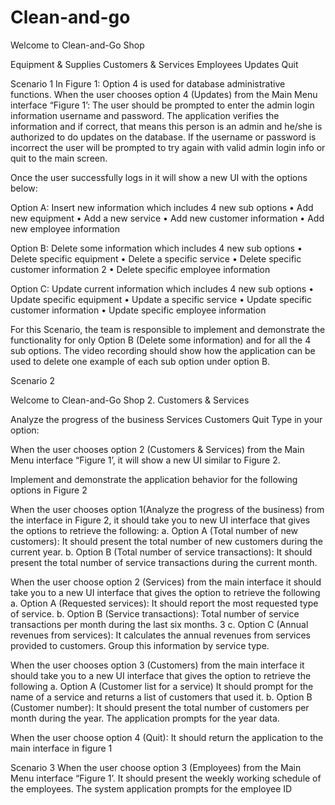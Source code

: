 # Clean-and-go

Welcome to Clean-and-Go Shop

Equipment & Supplies
Customers & Services
Employees
Updates
Quit 

Scenario 1
In Figure 1: Option 4 is used for database administrative functions. When the user chooses option 4 (Updates) from the Main Menu interface “Figure 1’: The user should be prompted to enter the admin login information username and password. The application verifies the information and if correct, that means this person is an admin and he/she is authorized to do updates on the database. If the username or password is incorrect the user will be prompted to try again with valid admin login info or quit to the main screen.

Once the user successfully logs in it will show a new UI with the options below:

Option A: Insert new information which includes 4 new sub options • Add new equipment • Add a new service • Add new customer information • Add new employee information

Option B: Delete some information which includes 4 new sub options • Delete specific equipment • Delete a specific service • Delete specific customer information 2 • Delete specific employee information

Option C: Update current information which includes 4 new sub options • Update specific equipment • Update a specific service • Update specific customer information • Update specific employee information

For this Scenario, the team is responsible to implement and demonstrate the functionality for only Option B (Delete some information) and for all the 4 sub options. The video recording should show how the application can be used to delete one example of each sub option under option B.

Scenario 2

Welcome to Clean-and-Go Shop
2. Customers & Services

Analyze the progress of the business
Services
Customers
Quit
Type in your option:

When the user chooses option 2 (Customers & Services) from the Main Menu interface “Figure 1’, it will show a new UI similar to Figure 2.

Implement and demonstrate the application behavior for the following options in Figure 2

When the user chooses option 1(Analyze the progress of the business) from the interface in Figure 2, it should take you to new UI interface that gives the options to retrieve the following: a. Option A (Total number of new customers): It should present the total number of new customers during the current year. b. Option B (Total number of service transactions): It should present the total number of service transactions during the current month.

When the user choose option 2 (Services) from the main interface it should take you to a new UI interface that gives the option to retrieve the following a. Option A (Requested services): It should report the most requested type of service. b. Option B (Service transactions): Total number of service transactions per month during the last six months.
3 c. Option C (Annual revenues from services): It calculates the annual revenues from services provided to customers. Group this information by service type.

When the user chooses option 3 (Customers) from the main interface it should take you to a new UI interface that gives the option to retrieve the following a. Option A (Customer list for a service) It should prompt for the name of a service and returns a list of customers that used it.
b. Option B (Customer number): It should present the total number of customers per month during the year. The application prompts for the year data.

When the user choose option 4 (Quit): It should return the application to the main interface in figure 1

Scenario 3 When the user choose option 3 (Employees) from the Main Menu interface “Figure 1’. It should present the weekly working schedule of the employees. The system application prompts for the employee ID
